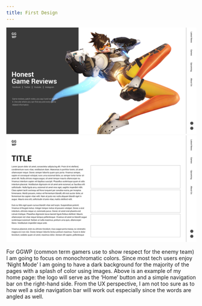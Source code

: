```yaml
---
title: First Design
---
```


<img src="Images/Home.png" alt="home" width="780px">

<img src="Images/Content.png" alt="content" width="780px">

For GGWP (common term gamers use to show respect for the enemy team) I am going to focus on monochromatic colors. Since most tech users enjoy ‘Night Mode’ I am going to have a dark background for the majority of the pages with a splash of color using images. Above is an example of my home page: the logo will serve as the ‘Home’ button and a simple navigation bar on the right-hand side. From the UX perspective, I am not too sure as to how well a side navigation bar will work out especially since the words are angled as well.
